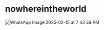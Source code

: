 # nowhereintheworld

![WhatsApp Image 2025-02-15 at 7 43 39 PM](https://github.com/user-attachments/assets/0a793eb7-0f4d-4e6c-a40c-b08806bdba16)
